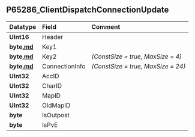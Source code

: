## P65286\_ClientDispatchConnectionUpdate ##
| **Datatype** | **Field** | **Comment** |
|:-------------|:----------|:------------|
| **UInt16**   | Header    |             |
| **byte[.md](.md)** | Key1      |             |
| **byte[.md](.md)** | Key2      | _(ConstSize = true, MaxSize = 4)_ |
| **byte[.md](.md)** | ConnectionInfo | _(ConstSize = true, MaxSize = 24)_ |
| **UInt32**   | AccID     |             |
| **UInt32**   | CharID    |             |
| **UInt32**   | MapID     |             |
| **UInt32**   | OldMapID  |             |
| **byte**     | IsOutpost |             |
| **byte**     | IsPvE     |             |